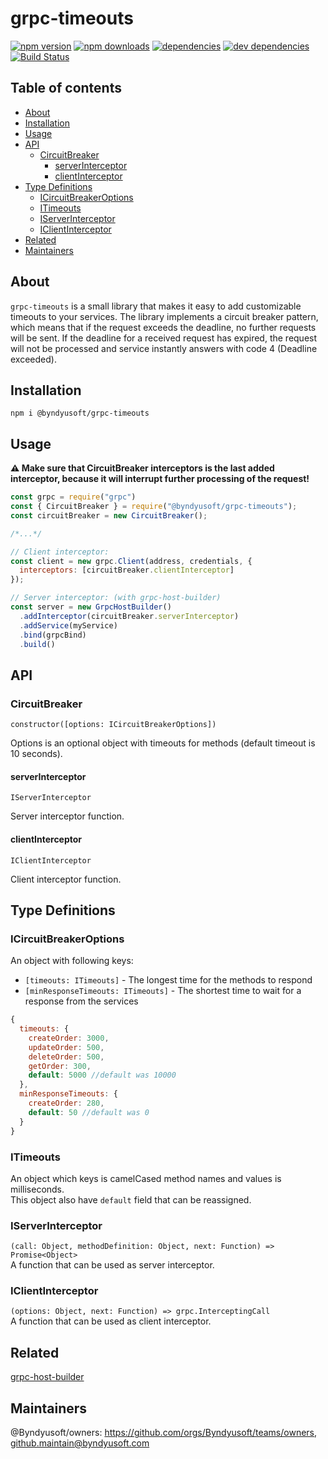 # grpc-timeouts

[![npm version](https://img.shields.io/npm/v/@byndyusoft/grpc-timeouts)](https://www.npmjs.com/package/@byndyusoft/grpc-timeouts)
[![npm downloads](https://img.shields.io/npm/dt/@byndyusoft/grpc-timeouts)](https://www.npmjs.com/package/@byndyusoft/grpc-timeouts)
[![dependencies](https://img.shields.io/david/Byndyusoft/grpc-timeouts)](https://www.npmjs.com/package/@byndyusoft/grpc-timeouts)
[![dev dependencies](https://img.shields.io/david/dev/Byndyusoft/grpc-timeouts)](https://www.npmjs.com/package/@byndyusoft/grpc-timeouts)
[![Build Status](https://img.shields.io/github/workflow/status/Byndyusoft/grpc-timeouts/test%20workflow/master)](https://github.com/Byndyusoft/grpc-timeouts/actions?query=workflow%3A%22test+workflow%22)

## Table of contents
- [About](#about)
- [Installation](#installation)
- [Usage](#usage)
- [API](#api)
  - [CircuitBreaker](#circuitbreaker)
    - [serverInterceptor](#serverinterceptor)
    - [clientInterceptor](#clientinterceptor)
- [Type Definitions](#typedefinitions)
  - [ICircuitBreakerOptions](#icircuitbreakeroptions)
  - [ITimeouts](#itimeouts)
  - [IServerInterceptor](#iserverinterceptor)
  - [IClientInterceptor](#iclientinterceptor)
- [Related](#related)
- [Maintainers](#maintainers)

## About
`grpc-timeouts` is a small library that makes it easy to add customizable timeouts to your services. The library implements a circuit breaker pattern, which means that if the request exceeds the deadline, no further requests will be sent. If the deadline for a received request has expired, the request will not be processed and service instantly answers with code 4 (Deadline exceeded).

## Installation

`npm i @byndyusoft/grpc-timeouts`

## Usage
**:warning: Make sure that CircuitBreaker interceptors is the last added interceptor, because it will interrupt further processing of the request!**
```js
const grpc = require("grpc")
const { CircuitBreaker } = require("@byndyusoft/grpc-timeouts");
const circuitBreaker = new CircuitBreaker();

/*...*/

// Client interceptor:
const client = new grpc.Client(address, credentials, {
  interceptors: [circuitBreaker.clientInterceptor]
});

// Server interceptor: (with grpc-host-builder)
const server = new GrpcHostBuilder()
  .addInterceptor(circuitBreaker.serverInterceptor)
  .addService(myService)
  .bind(grpcBind)
  .build()
```

## API
### CircuitBreaker
`constructor([options: ICircuitBreakerOptions])`

Options is an optional object with timeouts for methods (default timeout is 10 seconds).

#### serverInterceptor
`IServerInterceptor`

Server interceptor function.

#### clientInterceptor
`IClientInterceptor`

Client interceptor function.

## Type Definitions
### ICircuitBreakerOptions
An object with following keys:
- `[timeouts: ITimeouts]` - The longest time for the methods to respond
- `[minResponseTimeouts: ITimeouts]` - The shortest time to wait for a response from the services
```js
{
  timeouts: {
    createOrder: 3000,
    updateOrder: 500,
    deleteOrder: 500,
    getOrder: 300,
    default: 5000 //default was 10000
  },
  minResponseTimeouts: {
    createOrder: 280,
    default: 50 //default was 0
  }
}
```
### ITimeouts
An object which keys is camelCased method names and values is milliseconds. \
This object also have `default` field that can be reassigned.

### IServerInterceptor
`(call: Object, methodDefinition: Object, next: Function) => Promise<Object>` \
A function that can be used as server interceptor.

### IClientInterceptor
`(options: Object, next: Function) => grpc.InterceptingCall` \
A function that can be used as client interceptor.

## Related
[grpc-host-builder](https://www.npmjs.com/package/grpc-host-builder)

## Maintainers
@Byndyusoft/owners: https://github.com/orgs/Byndyusoft/teams/owners, github.maintain@byndyusoft.com
